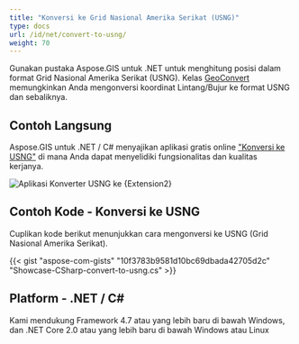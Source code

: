 ```yaml
---
title: "Konversi ke Grid Nasional Amerika Serikat (USNG)"
type: docs
url: /id/net/convert-to-usng/
weight: 70
---
```


Gunakan pustaka Aspose.GIS untuk .NET untuk menghitung posisi dalam format Grid Nasional Amerika Serikat (USNG). Kelas [GeoConvert](https://reference.aspose.com/gis/net/aspose.gis/geoconvert) memungkinkan Anda mengonversi koordinat Lintang/Bujur ke format USNG dan sebaliknya.

## **Contoh Langsung**

Aspose.GIS untuk .NET / C# menyajikan aplikasi gratis online ["Konversi ke USNG"](https://products.aspose.app/gis/coordinates/convert-to-usng) di mana Anda dapat menyelidiki fungsionalitas dan kualitas kerjanya.

![Aplikasi Konverter USNG ke {Extension2}](coordinates.png)

## **Contoh Kode - Konversi ke USNG**

Cuplikan kode berikut menunjukkan cara mengonversi ke USNG (Grid Nasional Amerika Serikat).

{{< gist "aspose-com-gists" "10f3783b9581d10bc69dbada42705d2c" "Showcase-CSharp-convert-to-usng.cs" >}}

## **Platform - .NET / C#**

Kami mendukung Framework 4.7 atau yang lebih baru di bawah Windows, dan .NET Core 2.0 atau yang lebih baru di bawah Windows atau Linux
